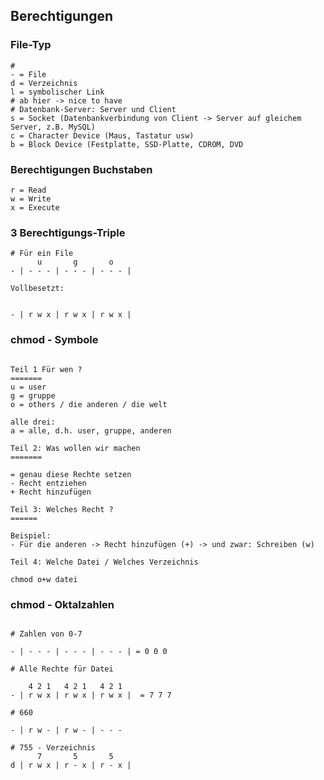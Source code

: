## Berechtigungen 

### File-Typ 

```
# 
- = File 
d = Verzeichnis 
l = symbolischer Link 
# ab hier -> nice to have 
# Datenbank-Server: Server und Client 
s = Socket (Datenbankverbindung von Client -> Server auf gleichem Server, z.B. MySQL) 
c = Character Device (Maus, Tastatur usw)
b = Block Device (Festplatte, SSD-Platte, CDROM, DVD 
```

### Berechtigungen Buchstaben 

```
r = Read 
w = Write 
x = Execute 
```
### 3 Berechtigungs-Triple 

```
# Für ein File 
      u       g       o
- | - - - | - - - | - - - |

Vollbesetzt:


- | r w x | r w x | r w x | 

```

### chmod - Symbole 

```

Teil 1 Für wen ?
=======
u = user 
g = gruppe
o = others / die anderen / die welt 

alle drei:
a = alle, d.h. user, gruppe, anderen 

Teil 2: Was wollen wir machen 
=======

= genau diese Rechte setzen
- Recht entziehen
+ Recht hinzufügen 

Teil 3: Welches Recht ? 
======

Beispiel:
- Für die anderen -> Recht hinzufügen (+) -> und zwar: Schreiben (w) 

Teil 4: Welche Datei / Welches Verzeichnis 

chmod o+w datei 

```

### chmod - Oktalzahlen 

```

# Zahlen von 0-7 

- | - - - | - - - | - - - | = 0 0 0

# Alle Rechte für Datei 

    4 2 1   4 2 1   4 2 1 
- | r w x | r w x | r w x |  = 7 7 7

# 660

- | r w - | r w - | - - - 

# 755 - Verzeichnis 
      7       5       5
d | r w x | r - x | r - x |

```












